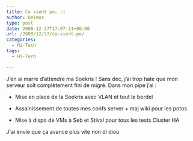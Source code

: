 ```yaml
---
title: Ca vient po… :(
author: Deimos
type: post
date: 2008-12-27T17:07:11+00:00
url: /2008/12/27/ca-vient-po/
categories:
  - Hi-Tech
tags:
  - Hi-Tech

---
```


J’en ai marre d’attendre ma Soekris ! Sans dec, j’ai trop hate que mon serveur soit complètement fini de migré. Dans mon pipe j’ai :
  
* Mise en place de la Soekris avec VLAN et tout le bordel
  
* Assainissement de toutes mes confs server + maj wiki pour les potos
  
* Mise à dispo de VMs à Seb et Stival pour tous les tests Cluster HA

J'ai envie que ça avance plus vite non di diou
